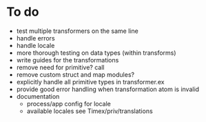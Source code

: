 # To do
* test multiple transformers on the same line
* handle errors
* handle locale
* more thorough testing on data types (within transforms)
* write guides for the transformations
* remove need for primitive? call
* remove custom struct and map modules?
* explicitly handle all primitive types in transformer.ex
* provide good error handling when transformation atom is invalid
* documentation
    * process/app config for locale
    * available locales see Timex/priv/translations